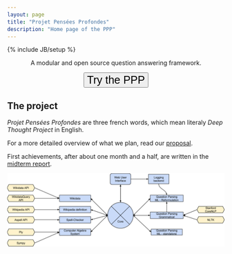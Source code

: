 ```yaml
---
layout: page
title: "Projet Pensées Profondes"
description: "Home page of the PPP"
---
```

{% include JB/setup %}

<div class="hero-unit" style="text-align:center;">
<p>A modular and open source question answering framework.</p>
<a href="http://ppp.pony.ovh/"><button class="btn btn-large btn-primary" type="button" style="font-size: 25px;">Try the PPP</button></a>
</div>


## The project

*Projet Pensées Profondes* are three french words, which mean literaly *Deep
Thought Project* in English.

For a more detailed overview of what we plan, read our [proposal](proposal.pdf).

First achievements, after about one month and a half, are written in the [midterm report](midtermReport.pdf).


[![PPP structure](structurePPP.png "The modular structure of the PPP")](structurePPP.png)
